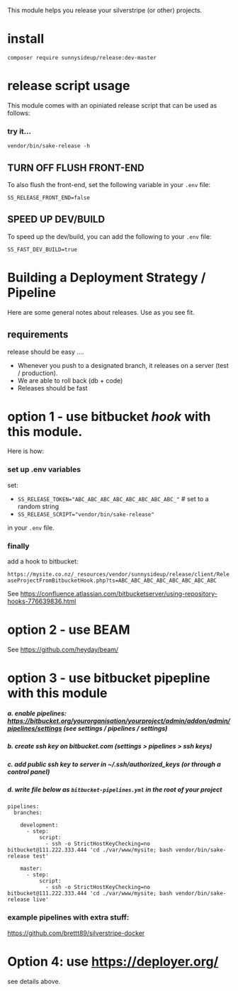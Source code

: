 
This module helps you release your silverstripe (or other) projects. 




# install
`composer require sunnysideup/release:dev-master` 


# release script usage

This module comes with an opiniated release script that can be used as follows:

### try it...
```shell
vendor/bin/sake-release -h
```


## TURN OFF FLUSH FRONT-END
To also flush the front-end, set the following variable in your `.env` file:

```.env
SS_RELEASE_FRONT_END=false
```


## SPEED UP DEV/BUILD

To speed up the dev/build, you can add the following to your `.env` file:

```.env
SS_FAST_DEV_BUILD=true
```


# Building a Deployment Strategy / Pipeline

Here are some general notes about releases. Use as you see fit. 

## requirements

release should be easy ....

 - Whenever you push to a designated branch, it releases on a server (test / production).
 - We are able to roll back (db + code)
 - Releases should be fast


# option 1 - use bitbucket _hook_ with this module. 

Here is how:

### set up .env variables
set:
 - `SS_RELEASE_TOKEN="ABC_ABC_ABC_ABC_ABC_ABC_ABC_ABC_"` # set to a random string
 - `SS_RELEASE_SCRIPT="vendor/bin/sake-release"`

in your `.env` file.

### finally

add a hook to bitbucket: 

`https://mysite.co.nz/_resources/vendor/sunnysideup/release/client/ReleaseProjectFromBitbucketHook.php?ts=ABC_ABC_ABC_ABC_ABC_ABC_ABC_ABC`


See https://confluence.atlassian.com/bitbucketserver/using-repository-hooks-776639836.html



# option 2 - use BEAM

See https://github.com/heyday/beam/





# option 3 - use bitbucket pipepline with this module

##### a. enable pipelines: https://bitbucket.org/yourorganisation/yourproject/admin/addon/admin/pipelines/settings (see settings / pipelines / settings) 

##### b. create ssh key on bitbucket.com (settings > pipelines > ssh keys)

##### c. add public ssh key to server in ~/.ssh/authorized_keys (or through a control panel)

##### d. write file below as `bitbucket-pipelines.yml` in the root of your project

```shell
pipelines:
  branches:

    development:
      - step:
          script:
            - ssh -o StrictHostKeyChecking=no bitbucket@111.222.333.444 'cd ./var/www/mysite; bash vendor/bin/sake-release test'

    master:
      - step:
          script:
            - ssh -o StrictHostKeyChecking=no bitbucket@111.222.333.444 'cd ./var/www/mysite; bash vendor/bin/sake-release live'

```

### example pipelines with extra stuff:

https://github.com/brettt89/silverstripe-docker




# Option 4: use https://deployer.org/ 

see details above.

